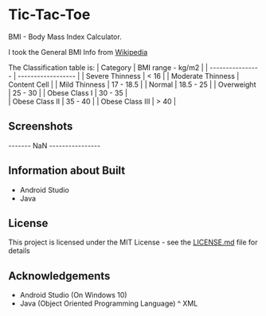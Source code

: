 # Tic-Tac-Toe
BMI - Body Mass Index Calculator.

I took the General BMI Info from <a href = "www.wikipedia.org">Wikipedia</a>

The Classification table is:
| Category          | BMI range - kg/m2  |
| ----------------  | ------------------ |
| Severe Thinness	  | < 16               |
| Moderate Thinness | Content Cell       |
| Mild Thinness	    |  17 - 18.5         | 
| Normal	          |  18.5 - 25         | 
| Overweight	      |  25 - 30           | 
| Obese Class I	    |  30 - 35           |   
| Obese Class II	  |  35 - 40           |
| Obese Class III	  |  > 40              | 

## Screenshots
------- NaN ----------------

## Information about Built
* Android Studio
* Java

## License
This project is licensed under the MIT License - see the [LICENSE.md](LICENSE.md) file for details

## Acknowledgements
* Android Studio (On Windows 10)
* Java (Object Oriented Programming Language)
^ XML
